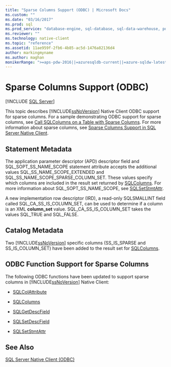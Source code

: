 ```yaml
---
title: "Sparse Columns Support (ODBC) | Microsoft Docs"
ms.custom: ""
ms.date: "03/16/2017"
ms.prod: sql
ms.prod_service: "database-engine, sql-database, sql-data-warehouse, pdw"
ms.reviewer: ""
ms.technology: native-client
ms.topic: "reference"
ms.assetid: 11ae959f-2fb6-4b85-ac5d-1476a82136d4
author: markingmyname
ms.author: maghan
monikerRange: ">=aps-pdw-2016||=azuresqldb-current||=azure-sqldw-latest||>=sql-server-2016||=sqlallproducts-allversions||>=sql-server-linux-2017||=azuresqldb-mi-current"
---
```

# Sparse Columns Support (ODBC)
[!INCLUDE [SQL Server](../../../includes/applies-to-version/sql-asdb-asdbmi-asdw-pdw.md)]

  This topic describes [!INCLUDE[ssNoVersion](../../../includes/ssnoversion-md.md)] Native Client ODBC support for sparse columns. For a sample demonstrating ODBC support for sparse columns, see [Call SQLColumns on a Table with Sparse Columns](../../../relational-databases/native-client-odbc-how-to/call-sqlcolumns-on-a-table-with-sparse-columns.md). For more information about sparse columns, see [Sparse Columns Support in SQL Server Native Client](../../../relational-databases/native-client/features/sparse-columns-support-in-sql-server-native-client.md).  
  
## Statement Metadata  
 The application parameter descriptor (APD) descriptor field and SQL_SOPT_SS_NAME_SCOPE statement attribute accepts the additional values SQL_SS_NAME_SCOPE_EXTENDED and SQL_SS_NAME_SCOPE_SPARSE_COLUMN_SET. These values specify which columns are included in the result set returned by [SQLColumns](../../../relational-databases/native-client-odbc-api/sqlcolumns.md). For more information about SQL_SOPT_SS_NAME_SCOPE, see [SQLSetStmtAttr](../../../relational-databases/native-client-odbc-api/sqlsetstmtattr.md).  
  
 A new implementation row descriptor (IRD), a read-only SQLSMALLINT field called SQL_CA_SS_IS_COLUMN_SET, can be used to determine if a column is an XML **column_set** value. SQL_CA_SS_IS_COLUMN_SET takes the values SQL_TRUE and SQL_FALSE.  
  
## Catalog Metadata  
 Two [!INCLUDE[ssNoVersion](../../../includes/ssnoversion-md.md)] specific columns (SS_IS_SPARSE and SS_IS_COLUMN_SET) have been added to the result set for [SQLColumns](../../../relational-databases/native-client-odbc-api/sqlcolumns.md).  
  
## ODBC Function Support for Sparse Columns  
 The following ODBC functions have been updated to support sparse columns in [!INCLUDE[ssNoVersion](../../../includes/ssnoversion-md.md)] Native Client:  
  
-   [SQLColAttribute](../../../relational-databases/native-client-odbc-api/sqlcolattribute.md)  
  
-   [SQLColumns](../../../relational-databases/native-client-odbc-api/sqlcolumns.md)  
  
-   [SQLGetDescField](../../../relational-databases/native-client-odbc-api/sqlgetdescfield.md)  
  
-   [SQLSetDescField](../../../relational-databases/native-client-odbc-api/sqlsetdescfield.md)  
  
-   [SQLSetStmtAttr](../../../relational-databases/native-client-odbc-api/sqlsetstmtattr.md)  
  
## See Also  
 [SQL Server Native Client &#40;ODBC&#41;](../../../relational-databases/native-client/odbc/sql-server-native-client-odbc.md)  
  
  
